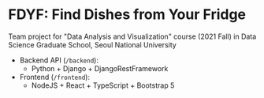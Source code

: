# FDYF: Find Dishes from Your Fridge

Team project for "Data Analysis and Visualization" course (2021 Fall) in Data Science Graduate School, Seoul National University

* Backend API (`/backend`):
  * Python + Django + DjangoRestFramework
* Frontend (`/frontend`):
  * NodeJS + React + TypeScript + Bootstrap 5
